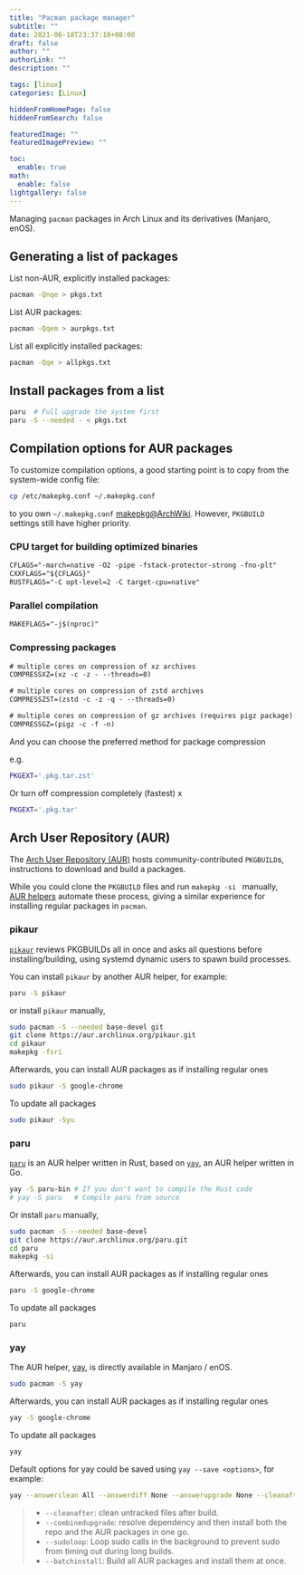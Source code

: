 ```yaml
---
title: "Pacman package manager"
subtitle: ""
date: 2021-06-18T23:37:18+08:00
draft: false
author: ""
authorLink: ""
description: ""

tags: [linux]
categories: [Linux]

hiddenFromHomePage: false
hiddenFromSearch: false

featuredImage: ""
featuredImagePreview: ""

toc:
  enable: true
math:
  enable: false
lightgallery: false
---
```


Managing `pacman` packages in Arch Linux and its derivatives (Manjaro, enOS).

<!--more-->

## Generating a list of packages

List non-AUR, explicitly installed packages:

```bash
pacman -Qnqe > pkgs.txt
```

List AUR packages:

```bash
pacman -Qqem > aurpkgs.txt
```

List all explicitly installed packages:

```bash
pacman -Qqe > allpkgs.txt
```

## Install packages from a list

```bash
paru  # Full upgrade the system first
paru -S --needed - < pkgs.txt
```

## Compilation options for AUR packages

To customize compilation options, a good starting point is to copy from the system-wide config file:

```bash
cp /etc/makepkg.conf ~/.makepkg.conf
```

to you own `~/.makepkg.conf` [makepkg@ArchWiki](https://wiki.archlinux.org/index.php/Makepkg). However,  `PKGBUILD` settings still have higher priority.

### CPU target for building optimized binaries

```txt
CFLAGS="-march=native -O2 -pipe -fstack-protector-strong -fno-plt"
CXXFLAGS="${CFLAGS}"
RUSTFLAGS="-C opt-level=2 -C target-cpu=native"
```

### Parallel compilation

```txt
MAKEFLAGS="-j$(nproc)"
```

### Compressing packages

```txt
# multiple cores on compression of xz archives
COMPRESSXZ=(xz -c -z - --threads=0)

# multiple cores on compression of zstd archives
COMPRESSZST=(zstd -c -z -q - --threads=0)

# multiple cores on compression of gz archives (requires pigz package)
COMPRESSGZ=(pigz -c -f -n)
```

And you can choose the preferred method for package compression

e.g.
```bash
PKGEXT='.pkg.tar.zst'
```

Or turn off compression completely (fastest)
x
```bash
PKGEXT='.pkg.tar'
```

## Arch User Repository (AUR)

The [Arch User Repository (AUR)](https://aur.archlinux.org) hosts community-contributed `PKGBUILD`s, instructions to download and build a packages.

While you could clone the `PKGBUILD` files and run `makepkg -si ` manually, [AUR helpers](https://wiki.archlinux.org/index.php/AUR_helpers) automate these process, giving a similar experience for installing regular packages in `pacman`.

### pikaur

[`pikaur`](https://github.com/actionless/pikaur) reviews PKGBUILDs all in once and asks all questions before installing/building, using systemd dynamic users to spawn build processes.

You can install `pikaur` by another AUR helper, for example:

```bash
paru -S pikaur
```

or install `pikaur` manually,

```bash
sudo pacman -S --needed base-devel git
git clone https://aur.archlinux.org/pikaur.git
cd pikaur
makepkg -fsri
```

Afterwards, you can install AUR packages as if installing regular ones

```bash
sudo pikaur -S google-chrome
```

To update all packages

```bash
sudo pikaur -Syu
```

### paru

[`paru`](https://github.com/Morganamilo/paru) is an AUR helper written in Rust, based on [`yay`](https://github.com/Jguer/yay), an AUR helper written in Go.


```bash
yay -S paru-bin # If you don't want to compile the Rust code
# yay -S paru   # Compile paru from source
```

Or install `paru` manually,

```bash
sudo pacman -S --needed base-devel
git clone https://aur.archlinux.org/paru.git
cd paru
makepkg -si
```

Afterwards, you can install AUR packages as if installing regular ones

```bash
paru -S google-chrome
```

To update all packages

```bash
paru
```

### yay

The AUR helper, [yay](https://github.com/Jguer/yay), is directly available in Manjaro / enOS.

```bash
sudo pacman -S yay
```

Afterwards, you can install AUR packages as if installing regular ones

```bash
yay -S google-chrome
```

To update all packages

```bash
yay
```

Default options for yay could be saved using `yay --save <options>`, for example:

```bash
yay --answerclean All --answerdiff None --answerupgrade None --cleanafter --batchinstall --combinedupgrade --sudoloop --save
```

> - `--cleanafter`: clean untracked files after build.
> - `--combinedupgrade`: resolve dependency and then install both the repo and the AUR packages in one go.
> - `--sudoloop`: Loop sudo calls in the background to prevent sudo from timing out during long builds.
> - `--batchinstall`: Build all AUR packages and install them at once.
